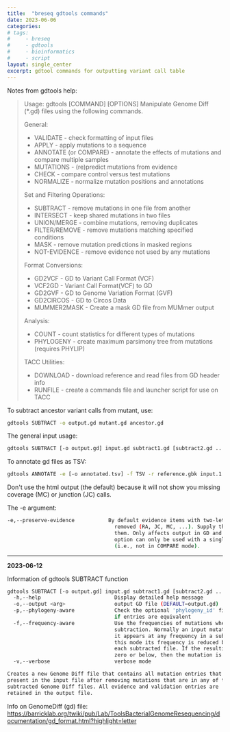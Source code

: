 ```yaml
---
title:  "breseq gdtools commands"
date: 2023-06-06
categories:
# tags:
#     - breseq
#     - gdtools
#     - bioinformatics
#     - script
layout: single_center
excerpt: gdtool commands for outputting variant call table
---
```


Notes from gdtools help:

> Usage: gdtools [COMMAND] [OPTIONS] Manipulate Genome Diff (*.gd) files using the following commands.
> 
> General:
> - VALIDATE - check formatting of input files
> - APPLY - apply mutations to a sequence
> - ANNOTATE (or COMPARE) - annotate the effects of mutations and compare multiple samples
> - MUTATIONS - (re)predict mutations from evidence
> - CHECK - compare control versus test mutations
> - NORMALIZE - normalize mutation positions and annotations
> 
> Set and Filtering Operations:
> - SUBTRACT - remove mutations in one file from another
> - INTERSECT - keep shared mutations in two files
> - UNION/MERGE - combine mutations, removing duplicates
> - FILTER/REMOVE - remove mutations matching specified conditions
> - MASK - remove mutation predictions in masked regions
> - NOT-EVIDENCE - remove evidence not used by any mutations
> 
> Format Conversions:
> - GD2VCF - GD to Variant Call Format (VCF)
> - VCF2GD - Variant Call Format(VCF) to GD
> - GD2GVF - GD to Genome Variation Format (GVF)
> - GD2CIRCOS - GD to Circos Data
> - MUMMER2MASK - Create a mask GD file from MUMmer output
> 
> Analysis:
> - COUNT - count statistics for different types of mutations
> - PHYLOGENY - create maximum parsimony tree from mutations (requires PHYLIP)
> 
> TACC Utilities:
> - DOWNLOAD - download reference and read files from GD header info
> - RUNFILE - create a commands file and launcher script for use on TACC

To subtract ancestor variant calls from mutant, use:

```bash
gdtools SUBTRACT -o output.gd mutant.gd ancestor.gd
```

The general input usage:
```bash
gdtools SUBTRACT [-o output.gd] input.gd subtract1.gd [subtract2.gd ...]
```

To annotate gd files as TSV:
```bash
gdtools ANNOTATE -e [-o annotated.tsv] -f TSV -r reference.gbk input.1.gd [input.2.gd ... ]
```

Don't use the html output (the default) because it will not show you missing coverage (MC) or junction (JC) calls.

The -e argument:
```bash
-e,--preserve-evidence           By default evidence items with two-letter codes are
                                   removed (RA, JC, MC, ...). Supply this option to retain
                                   them. Only affects output in GD and JSON formats. This
                                   option can only be used with a single input GD file
                                   (i.e., not in COMPARE mode). 
```

***

**2023-06-12**

Information of gdtools SUBTRACT function

```bash
gdtools SUBTRACT [-o output.gd] input.gd subtract1.gd [subtract2.gd ...]
  -h,--help                        Display detailed help message
  -o,--output <arg>                output GD file (DEFAULT=output.gd)
  -p,--phylogeny-aware             Check the optional 'phylogeny_id' field when deciding
                                   if entries are equivalent
  -f,--frequency-aware             Use the frequencies of mutations when performing the
                                   subtraction. Normally an input mutation is removed if
                                   it appears at any frequency in a subtracted file. In
                                   this mode its frequency is reduced by the frequency in
                                   each subtracted file. If the resulting frequency is
                                   zero or below, then the mutation is removed.
  -v,--verbose                     verbose mode

Creates a new Genome Diff file that contains all mutation entries that are still
present in the input file after removing mutations that are in any of the
subtracted Genome Diff files. All evidence and validation entries are
retained in the output file.
```

Info on GenomeDiff (gd) file:
https://barricklab.org/twiki/pub/Lab/ToolsBacterialGenomeResequencing/documentation/gd_format.html?highlight=letter
